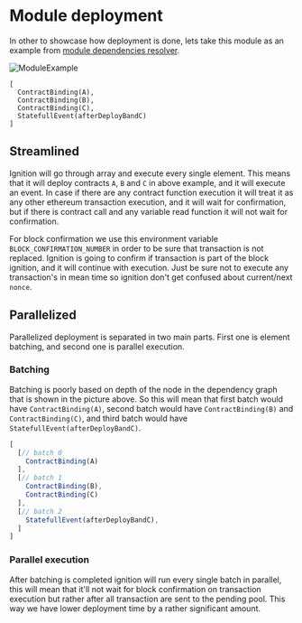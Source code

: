 # Module deployment

In other to showcase how deployment is done, lets take this module as an example
from [module dependencies resolver](../module_deps_resovler/module_deps_resolver.md).

![ModuleExample](../../images/module_example.png)

```
[
  ContractBinding(A), 
  ContractBinding(B), 
  ContractBinding(C), 
  StatefullEvent(afterDeployBandC)
]
```

## Streamlined

Ignition will go through array and execute every single element. This means that it will deploy contracts `A`, `B` and `C`
in above example, and it will execute an event. In case if there are any contract function execution it will treat it as
any other ethereum transaction execution, and it will wait for confirmation, but if there is contract call and any
variable read function it will not wait for confirmation.

For block confirmation we use this environment variable `BLOCK_CONFIRMATION_NUMBER` in order to be sure that transaction
is not replaced. Ignition is going to confirm if transaction is part of the block ignition, and it will continue with
execution. Just be sure not to execute any transaction's in mean time so ignition don't get confused about
current/next `nonce`.

## Parallelized

Parallelized deployment is separated in two main parts. First one is element batching, and second one is parallel
execution.

### Batching

Batching is poorly based on depth of the node in the dependency graph that is shown in the picture above. So this will
mean that first batch would have `ContractBinding(A)`, second batch would have `ContractBinding(B)`
and `ContractBinding(C)`, and third batch would have `StatefullEvent(afterDeployBandC)`.

```typescript
[
  [// batch 0
    ContractBinding(A)
  ],
  [// batch 1
    ContractBinding(B),
    ContractBinding(C)
  ],
  [// batch 2
    StatefullEvent(afterDeployBandC),
  ]
]
```

### Parallel execution

After batching is completed ignition will run every single batch in parallel, this will mean that it'll not wait for block
confirmation on transaction execution but rather after all transaction are sent to the pending pool. This way we have
lower deployment time by a rather significant amount.
